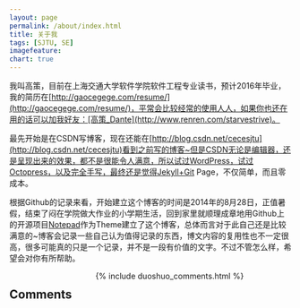 ```yaml
---
layout: page
permalink: /about/index.html
title: 关于我
tags: [SJTU, SE]
imagefeature: 
chart: true
---
```


我叫高策，目前在上海交通大学软件学院软件工程专业读书，预计2016年毕业，我的简历在[http://gaocegege.com/resume/](http://gaocegege.com/resume/)，平常会比较经常的使用人人，如果你也还在用的话可以加我好友：[高策_Dante](http://www.renren.com/starvestrive)。

最先开始是在CSDN写博客，现在还能在[http://blog.csdn.net/cecesjtu](http://blog.csdn.net/cecesjtu)看到之前写的博客~但是CSDN无论是编辑器，还是呈现出来的效果，都不是很能令人满意，所以试过WordPress，试过Octopress，以及完全手写，最终还是觉得Jekyll+Git Page，不仅简单，而且零成本。

根据Github的记录来看，开始建立这个博客的时间是2014年的8月28日，正值暑假，结束了闷在学院做大作业的小学期生活，回到家里就顺理成章地用Github上的开源项目[Notepad](https://github.com/hmfaysal/Notepad)作为Theme建立了这个博客，总体而言对于此自己还是比较满意的~博客会记录一些自己认为值得记录的东西，博文内容的复用性也不一定很高，很多可能真的只是一个记录，并不是一段有价值的文字。不过不管怎么样，希望会对你有所帮助。
        
<div class="cf"></div>

<section class="summer-disqus row">
<div class="small-12 columns">
<h1 class="summer-comments-header">Comments</h1>
<div id="disqus_thread"></div>
{% include duoshuo_comments.html %}
</div>
</section>